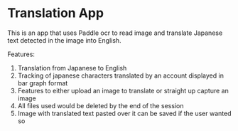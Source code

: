 # Translation App
This is an app that uses Paddle ocr to read image and translate Japanese text detected in the image into English.

Features:
1. Translation from Japanese to English
2. Tracking of japanese characters translated by an account displayed in bar graph format
3. Features to either upload an image to translate or straight up capture an image
4. All files used would be deleted by the end of the session
5. Image with translated text pasted over it can be saved if the user wanted so
 
